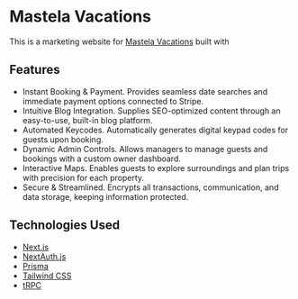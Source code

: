 # Mastela Vacations

This is a marketing website for [Mastela Vacations](https://mastelavacations.com) built with 

## Features
- Instant Booking & Payment. Provides seamless date searches and immediate payment options connected to Stripe.
- Intuitive Blog Integration. Supplies SEO-optimized content through an easy-to-use, built-in blog platform.
- Automated Keycodes. Automatically generates digital keypad codes for guests upon booking.
- Dynamic Admin Controls. Allows managers to manage guests and bookings with a custom owner dashboard.
- Interactive Maps. Enables guests to explore surroundings and plan trips with precision for each property.
- Secure & Streamlined. Encrypts all transactions, communication, and data storage, keeping information protected.

## Technologies Used

- [Next.js](https://nextjs.org)
- [NextAuth.js](https://next-auth.js.org)
- [Prisma](https://prisma.io)
- [Tailwind CSS](https://tailwindcss.com)
- [tRPC](https://trpc.io)
